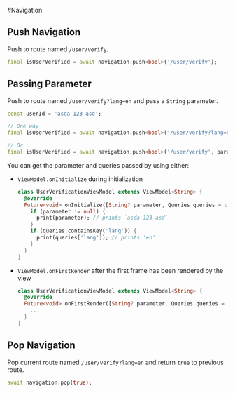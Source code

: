#Navigation

## Push Navigation

Push to route named `/user/verify`.

```dart
final isUserVerified = await navigation.push<bool>('/user/verify');
```
## Passing Parameter

Push to route named `/user/verify?lang=en` and pass a `String` parameter.

```dart
const userId = 'asda-123-asd';

// One way
final isUserVerified = await navigation.push<bool>('/user/verify?lang=en', parameter: userId);

// Or
final isUserVerified = await navigation.push<bool>('/user/verify', parameter: userId, queries: {'lang': 'en'});
```

You can get the parameter and queries passed by using either:

- `ViewModel.onInitialize` during initialization

  ```dart
  class UserVerificationViewModel extends ViewModel<String> {
    @override
    Future<void> onInitialize([String? parameter, Queries queries = const {}]) async {
      if (parameter != null) {
        print(parameter); // prints `asda-123-asd`
      }
      if (queries.containsKey('lang')) {
        print(queries['lang']); // prints 'en'
      }
    }
  }
  ```

- `ViewModel.onFirstRender` after the first frame has been rendered by the view

  ```dart
  class UserVerificationViewModel extends ViewModel<String> {
    @override
    Future<void> onFirstRender([String? parameter, Queries queries = const {}]) async {
      ...
    }
  }
  ```
## Pop Navigation

Pop current route named `/user/verify?lang=en` and return `true` to previous route.

```dart
await navigation.pop(true);
```